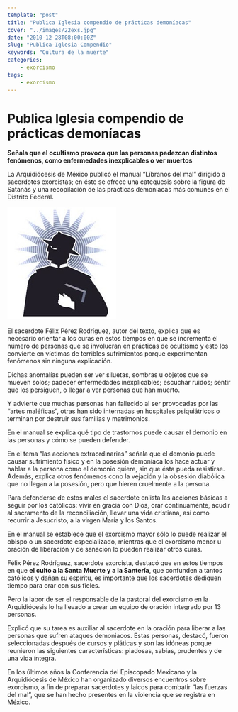 ```yaml
---
template: "post"
title: "Publica Iglesia compendio de prácticas demoníacas"
cover: "../images/22exs.jpg"
date: "2010-12-28T08:00:00Z"
slug: "Publica-Iglesia-Compendio"
keywords: "Cultura de la muerte"
categories: 
    - exorcismo
tags:
    - exorcismo
---
```



# Publica Iglesia compendio de prácticas demoníacas
**Señala que el ocultismo provoca que las personas padezcan distintos fenómenos, como enfermedades inexplicables o ver muertos**

La Arquidiócesis de México publicó el manual “Líbranos del mal” dirigido a sacerdotes exorcistas; en éste se ofrece una catequesis sobre la figura de Satanás y una recopilación de las prácticas demoniacas más comunes en el Distrito Federal.

![Compendio](../images/22exs.jpg)

El sacerdote Félix Pérez Rodríguez, autor del texto, explica que es necesario orientar a los curas en estos tiempos en que se incrementa el número de personas que se involucran en prácticas de ocultismo y esto los convierte en víctimas de terribles sufrimientos porque experimentan fenómenos sin ninguna explicación.

Dichas anomalías pueden ser ver siluetas, sombras u objetos que se mueven solos; padecer enfermedades inexplicables; escuchar ruidos; sentir que los persiguen, o llegar a ver personas que han muerto.

Y advierte que muchas personas han fallecido al ser provocadas por las “artes maléficas”, otras han sido internadas en hospitales psiquiátricos o terminan por destruir sus familias y matrimonios.

En el manual se explica qué tipo de trastornos puede causar el demonio en las personas y cómo se pueden defender.

En el tema “las acciones extraordinarias” señala que el demonio puede causar sufrimiento físico y en la posesión demoniaca los hace actuar y hablar a la persona como el demonio quiere, sin que ésta pueda resistirse. Además, explica otros fenómenos cono la vejación y la obsesión diabólica que no llegan a la posesión, pero que hieren cruelmente a la persona.

Para defenderse de estos males el sacerdote enlista las acciones básicas a seguir por los católicos: vivir en gracia con Dios, orar continuamente, acudir al sacramento de la reconciliación, llevar una vida cristiana, así como recurrir a Jesucristo, a la virgen María y los Santos.

En el manual se establece que el exorcismo mayor sólo lo puede realizar el obispo o un sacerdote especializado, mientras que el exorcismo menor u oración de liberación y de sanación lo pueden realizar otros curas.

Félix Pérez Rodríguez, sacerdote exorcista, destacó que en estos tiempos en que **el culto a la Santa Muerte y a la Santería**, que confunden a tantos católicos y dañan su espíritu, es importante que los sacerdotes dediquen tiempo para orar con sus fieles.

Pero la labor de ser el responsable de la pastoral del exorcismo en la Arquidiócesis lo ha llevado a crear un equipo de oración integrado por 13 personas.

Explicó que su tarea es auxiliar al sacerdote en la oración para liberar a las personas que sufren ataques demoniacos. Estas personas, destacó, fueron seleccionadas después de cursos y pláticas y son las idóneas porque reunieron las siguientes características: piadosas, sabias, prudentes y de una vida íntegra.

En los últimos años la Conferencia del Episcopado Mexicano y la Arquidiócesis de México han organizado diversos encuentros sobre exorcismo, a fin de preparar sacerdotes y laicos para combatir “las fuerzas del mal”, que se han hecho presentes en la violencia que se registra en México.